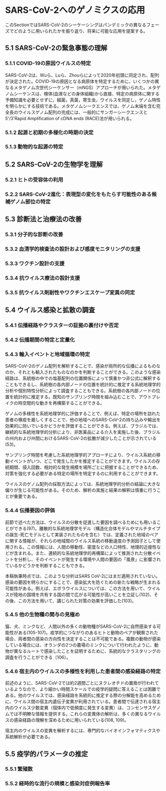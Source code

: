 # SARS-CoV-2へのゲノミクスの応用
このSectionではSARS-CoV-2のシーケーシングはパンデミックの異なるフェーズでどのように用いられたかを振り返り、将来に可能な応用を提案する。

## 5.1 SARS-CoV-2の緊急事態の理解

### 5.1.1 COVID-19の原因ウイルスの特定
SARS-CoV-2は、Wuら、Luら、Zhouらによって2020年初頭に同定され、配列が決定された。COVID-19の原因となる病原体を特定するために、いくつかの異なるメタゲノム次世代シーケンサー（mNGS）アプローチが用いられた。メタゲノムシーケンスは、検体(血液などの身体組織)から直接、特定の病原体に関する予備知識を必要とせずに，細菌，真菌，寄生虫，ウイルスを同定し，ゲノム特性を明らかにする技術である。メタゲノムシークエンスでは、ゲノム末端を含む完全長のウイルスゲノム配列の完成には、一般的にサンガーシークエンスと5'/3'Rapid Amplification of cDNA ends (RACE)法が用いられる。

### 5.1.2 起源と初期の多様化の時期の決定

### 5.1.3 動物的な起源の特定

## 5.2 SARS-CoV-2の生物学を理解

### 5.2.1 ヒトの受容体の利用
### 5.2.2 SARS-CoV-2進化：表現型の変化をもたらす可能性のある候補ゲノム部位の特定

## 5.3 診断法と治療法の改善
### 5.3.1 分子的な診断の改善
### 5.3.2 血清学的検査法の設計および感度モニタリングの支援
### 5.3.3 ワクチン設計の支援
### 5.3.4 抗ウイルス療法の設計支援 
### 5.3.5 抗ウイルス剤耐性やワクチンエスケープ変異の同定

## 5.4 ウイルス感染と拡散の調査
### 5.4.1 伝播経路やクラスターの証拠の裏付けや否定
### 5.4.2 伝播期間の特定と定量化
### 5.4.3 輸入イベントと地域循環の特定
SARS-CoV-2のゲノム配列を解析することで、感染が局所的な伝播によるものなのか、それとも輸入されたものなのかを判断することができる。このような感染経路は、系統樹の中での塩基配列の位置関係によって慎重かつ非公式に解釈することもできるし、系統樹の各内部ノードの位置を統計的に推定する系統地理学的分析や個別特性分析によって調査することもできる。系統樹の各内部ノードの位置を統計的に推定する。既知のサンプリング時間を組み込むことで、アウトブレイクの時空間的な動きを再構築することができる。

ゲノムの多様性を系統地理学的に評価することで、例えば、特定の場所を訪れた患者の検疫を厳しくすることで、他の地域へのSARS-CoV-2の持ち込みや輸出を効果的に防いでいるかどうかを評価することができる。例えば、ブラジルでは、継続的な系統地理学的分析により、非医薬品による介入を実施した後、ブラジルの州内および州間におけるSARS-CoV-2の拡散が減少したことが示されている(53)。

サンプリング時間を考慮した系統地理学的アプローチにより、ウイルス系統の移動イベントがいつ、どこで発生したかを推定することができます。ウイルスの存続期間、侵入回数、相対的な発生規模を場所ごとに把握することができるため、対策を強化する必要がある特定の場所を特定するのに利用することができます。

ウイルスのゲノム配列の採取方法によっては、系統地理学的分析の結論に大きな偏りが生じる可能性がある。そのため、解析の実施と結果の解釈は慎重に行うことが重要である。

### 5.4.4 伝播要因の評価
前節で述べた方法は、ウイルスの分散を促進した要因を調べるためにも用いることができる(97)。離散的な系統地理学モデル（構造化合体モデルやマルチタイプの誕生-死亡モデルとして実装されたものを含む）では、定義された地域のペアに関する情報が、それらの地域間のウイルス系統の移動速度の予測因子として使用される。この情報には、人間の移動性、密度などの人口特性、地理的近接性などが含まれる。また、連続的な系統地理学的再構築によって推測された分散イベントを分析し、そのイベントが発生する環境や人間の要因の「風景」に影響されているかどうかを判断することもできる。

本稿執筆時点では、このような分析はSARS CoV-2にはまだ適用されていない。感染の要因を明らかにすることで、感染拡大を防ぐための新たな戦略が生まれる可能性がある。例えば、エボラウイルスについては、この方法を用いて、ウイルスが陸地の国境を共有する国の間で広がる可能性が高いことを立証し(102)、その後、この方法を用いて、講じられた対策の効果を評価した(103)。

### 5.4.5 他の生物種の関与の見極め
猫、犬、ミンクなど、人間以外の多くの動物種がSARS-CoV-2に自然感染する可能性がある(105-107)。疫学的につながりのあるヒトと動物のペアが観察された場合、両者間の感染の方向性を決定することは不可能である。複数の動物が感染している場合には、オランダの2つの農場のミンクについて行われたように、動物が異なるルートで感染したことを証明するために、系統的なクラスタリングの調査を行うことができる（106）。

### 5.4.6 宿主内のウイルスの多様性を利用した患者間の感染経路の特定
前述のように、SARS-CoV-2では約2週間ごとにヌクレオチドの置換が行われているようなので、より細かい時間スケールでの疫学的疑問に答えることは困難である。他のウイルスでは、感染経路を系統的に推定する際の分解能を高めるために、ウイルス間の宿主内遺伝子変異が利用されている。患者間で伝達される宿主内のウイルス少数変異（個体内で低頻度に発生する変異）は、コンセンサスゲノムでは不明瞭な情報を提供する。これらの変異体の解析は、多くの異なるウイルスの感染経路の理解を深めるために用いられている(108, 109)。

宿主内のウイルスの変異を解析するには、専門的なバイオインフォマティクスや系統解析が必要である。

## 5.5 疫学的パラメータの推定
### 5.5.1 繁殖数

### 5.5.2 経時的な流行の規模と感染対症例報告率
